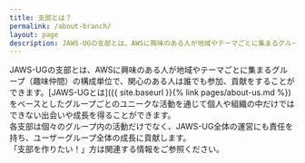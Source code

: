```yaml
---
title: 支部とは？
permalink: /about-branch/
layout: page
description: JAWS-UGの支部とは、AWSに興味のある人が地域やテーマごとに集まるグループ（趣味仲間）の構成単位で、関心のある人は誰でも参加、貢献をすることができます。
---
```


JAWS-UGの支部とは、AWSに興味のある人が地域やテーマごとに集まるグループ（趣味仲間）の構成単位で、関心のある人は誰でも参加、貢献をすることができます。[JAWS-UGとは]({{ site.baseurl }}{% link pages/about-us.md %})をベースとしたグループごとのユニークな活動を通じて個人や組織の中だけではできない出会いや成長を得ることができます。  
各支部は個々のグループ内の活動だけでなく、JAWS-UG全体の運営にも責任を持ち、ユーザーグループ全体の成長に貢献します。  
「支部を作りたい！」方は関連する情報をご参照ください。